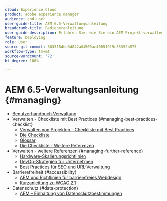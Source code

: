 ```yaml
---
cloud: Experience Cloud
product: adobe experience manager
audience: end-user
user-guide-title: AEM 6.5-Verwaltungsanleitung
breadcrumb-title: Bedieneranleitung
user-guide-description: Erfahren Sie, wie Sie ein AEM-Projekt verwalten können.
feature: Deploying
role: User
source-git-commit: 603518dbe3d842a08900ac40651919c55392b573
workflow-type: tm+mt
source-wordcount: '72'
ht-degree: 100%

---
```



# AEM 6.5-Verwaltungsanleitung {#managing}

+ [Benutzerhandbuch Verwaltung](home.md)
+ Verwalten - Checkliste mit Best Practices {#managing-best-practices-checklist}
   + [Verwalten von Projekten - Checkliste mit Best Practices](best-practices.md)
   + [Die Checkliste](best-practices-checklist.md)
   + [Glossar](best-practices-glossary.md)
   + [Die Checkliste - Weitere Referenzen](best-practices-further-reference.md)
+ Verwalten - weitere Referenzen {#managing-further-reference}
   + [Hardware-Skalierungsrichtlinien](hardware-sizing-guidelines.md)
   + [DevOp-Strategien für Unternehmen](enterprise-devops.md)
   + [Best Practices für SEO und URL-Verwaltung](seo-and-url-management.md)
+ Barrierefreiheit {#accessibility}
   + [AEM und Richtlinien für barrierefreies Webdesign](web-accessibility.md)
   + [Kurzanleitung zu WCAG 2.1](qg-wcag.md)
+ Datenschutz {#data-protection}
   + [AEM – Einhaltung von Datenschutzbestimmungen](data-protection-and-privacy.md)
